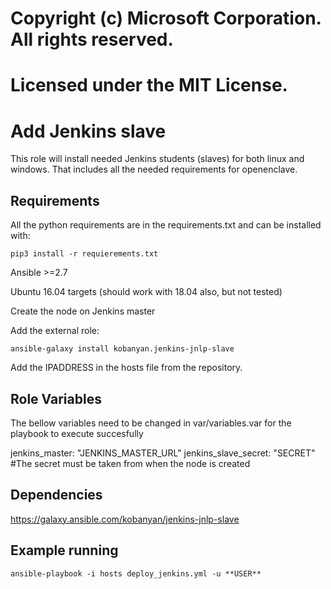 # Copyright (c) Microsoft Corporation. All rights reserved.
# Licensed under the MIT License.

Add Jenkins slave
=========

This role will install needed Jenkins students (slaves) for both linux and windows. That includes all the needed requirements for openenclave.

Requirements
------------

All the python requirements are in the requirements.txt and can be installed with:

```
pip3 install -r requierements.txt
```

Ansible >=2.7

Ubuntu 16.04 targets (should work with 18.04 also, but not tested)

Create the node on Jenkins master

Add the external role:

```
ansible-galaxy install kobanyan.jenkins-jnlp-slave

```

Add the IPADDRESS in the hosts file from the repository.

Role Variables
--------------

The bellow variables need to be changed in var/variables.var for the playbook to execute succesfully

jenkins_master: "JENKINS_MASTER_URL"
jenkins_slave_secret: "SECRET" #The secret must be taken from when the node is created


Dependencies
------------

https://galaxy.ansible.com/kobanyan/jenkins-jnlp-slave 

Example running
----------------
```
ansible-playbook -i hosts deploy_jenkins.yml -u **USER**
```
